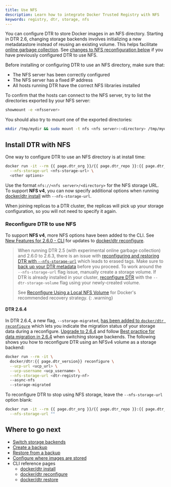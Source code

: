 ```yaml
---
title: Use NFS
description: Learn how to integrate Docker Trusted Registry with NFS
keywords: registry, dtr, storage, nfs
---
```


You can configure DTR to store Docker images in an NFS directory. Starting in DTR 2.6,
changing storage backends involves initializing a new metadatastore instead of reusing an existing volume.
This helps facilitate [online garbage collection](/ee/dtr/admin/configure/garbage-collection/#under-the-hood).
See [changes to NFS reconfiguration below](/ee/dtr/admin/configure/external-storage/nfs/#reconfigure-dtr-to-use-nfs) if you have previously configured DTR to use NFS.

Before installing or configuring DTR to use an NFS directory, make sure that:

* The NFS server has been correctly configured
* The NFS server has a fixed IP address
* All hosts running DTR have the correct NFS libraries installed


To confirm that the hosts can connect to the NFS server, try to list the
directories exported by your NFS server:

```bash
showmount -e <nfsserver>
```

You should also try to mount one of the exported directories:

```bash
mkdir /tmp/mydir && sudo mount -t nfs <nfs server>:<directory> /tmp/mydir
```

## Install DTR with NFS

One way to configure DTR to use an NFS directory is at install time:

```bash
docker run -it --rm {{ page.dtr_org }}/{{ page.dtr_repo }}:{{ page.dtr_version }} install \
  --nfs-storage-url <nfs-storage-url> \
  <other options>
```

Use the format `nfs://<nfs server>/<directory>` for the NFS storage URL. To support **NFS v4**, you can now specify additional options when running [docker/dtr install](/reference/dtr/2.6/cli/install/) with `--nfs-storage-url`.

When joining replicas to a DTR cluster, the replicas will pick up your storage
configuration, so you will not need to specify it again.

### Reconfigure DTR to use NFS

To support **NFS v4**, more NFS options have been added to the CLI. See [New Features for 2.6.0 - CLI](/ee/dtr/release-notes/#260) for updates to [docker/dtr reconfigure](/reference/dtr/2.6/cli/reconfigure/).

> When running DTR 2.5 (with experimental online garbage collection) and 2.6.0 to 2.6.3, there is an issue with [reconfiguring and restoring DTR with `--nfs-storage-url`](/ee/dtr/release-notes#version-26) which leads to erased tags. Make sure to [back up your DTR metadata](/ee/dtr/admin/disaster-recovery/create-a-backup/#back-up-dtr-metadata) before you proceed. To work around the `--nfs-storage-url` flag issue, manually create a storage volume. If DTR is already installed in your cluster, [reconfigure DTR](/reference/dtr/2.6/cli/reconfigure/) with the `--dtr-storage-volume` flag using your newly-created volume.
>
> See [Reconfigure Using a Local NFS Volume]( https://success.docker.com/article/dtr-26-lost-tags-after-reconfiguring-storage#reconfigureusingalocalnfsvolume) for Docker's recommended recovery strategy.
{: .warning}

#### DTR 2.6.4

In DTR 2.6.4, a new flag, `--storage-migrated`, [has been added to `docker/dtr reconfigure`](/reference/dtr/2.6/cli/reconfigure/) which lets you indicate the migration status of your storage data during a reconfigure. [Upgrade to 2.6.4](/reference/dtr/2.6/cli/upgrade/) and follow [Best practice for data migration in 2.6.4](/ee/dtr/admin/configure/external-storage/storage-backend-migration/#best-practice-for-data-migration) when switching storage backends. The following shows you how to reconfigure DTR using an NFSv4 volume as a storage backend:

```bash
docker run --rm -it \
  docker/dtr:{{ page.dtr_version}} reconfigure \
  --ucp-url <ucp_url> \
  --ucp-username <ucp_username> \
  --nfs-storage-url <dtr-registry-nf>
  --async-nfs
  --storage-migrated
```

To reconfigure DTR to stop using NFS storage, leave the `--nfs-storage-url` option
blank:

```bash
docker run -it --rm {{ page.dtr_org }}/{{ page.dtr_repo }}:{{ page.dtr_version}} reconfigure \
  --nfs-storage-url ""
```

## Where to go next

- [Switch storage backends](storage-backend-migration.md)
- [Create a backup](/ee/dtr/admin/disaster-recovery/create-a-backup/)
- [Restore from a backup](/ee/dtr/admin/disaster-recovery/restore-from-backup/)
- [Configure where images are stored](index.md)
- CLI reference pages
  - [docker/dtr install](/reference/dtr/2.6/cli/install/)
  - [docker/dtr reconfigure](/reference/dtr/2.6/cli/reconfigure/)
  - [docker/dtr restore](/reference/dtr/2.6/cli/restore/)
